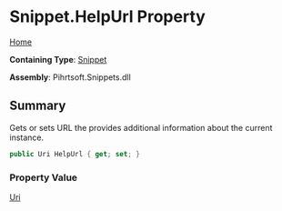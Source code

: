 # Snippet\.HelpUrl Property

[Home](../../../../README.md)

**Containing Type**: [Snippet](../README.md)

**Assembly**: Pihrtsoft\.Snippets\.dll

## Summary

Gets or sets URL the provides additional information about the current instance\.

```csharp
public Uri HelpUrl { get; set; }
```

### Property Value

[Uri](https://docs.microsoft.com/en-us/dotnet/api/system.uri)

